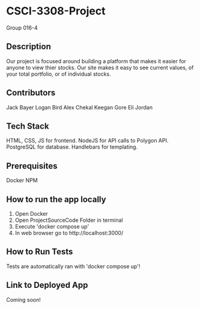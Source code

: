 # CSCI-3308-Project

Group 016-4

## Description

Our project is focused around building a platform that makes it easier for anyone to view thier stocks.
Our site makes it easy to see current values, of your total portfolio, or of individual stocks.

## Contributors
Jack Bayer
Logan Bird
Alex Chekal
Keegan Gore
Eli Jordan

## Tech Stack
HTML, CSS, JS for frontend.
NodeJS for API calls to Polygon API.
PostgreSQL for database.
Handlebars for templating.

## Prerequisites
Docker
NPM

## How to run the app locally
1. Open Docker
2. Open ProjectSourceCode Folder in terminal
3. Execute 'docker compose up'
4. In web browser go to http://localhost:3000/

## How to Run Tests
Tests are automatically ran with 'docker compose up'!

## Link to Deployed App
Coming soon!
